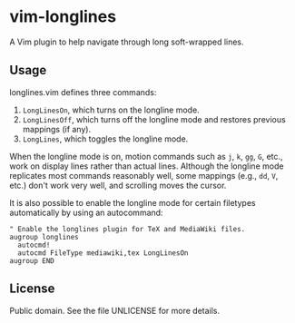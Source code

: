 vim-longlines
=============

A Vim plugin to help navigate through long soft-wrapped lines.

Usage
-----

longlines.vim defines three commands:

  1. `LongLinesOn`, which turns on the longline mode.
  2. `LongLinesOff`, which turns off the longline mode and restores
      previous mappings (if any).
  3. `LongLines`, which toggles the longline mode.

When the longline mode is on, motion commands such as `j`, `k`, `gg`,
`G`, etc., work on display lines rather than actual lines.  Although the
longline mode replicates most commands reasonably well, some mappings
(e.g., `dd`, `V`, etc.) don't work very well, and scrolling moves the
cursor.

It is also possible to enable the longline mode for certain filetypes
automatically by using an autocommand:

```vim
" Enable the longlines plugin for TeX and MediaWiki files.
augroup longlines
  autocmd!
  autocmd FileType mediawiki,tex LongLinesOn
augroup END
```

License
-------

Public domain. See the file UNLICENSE for more details.
